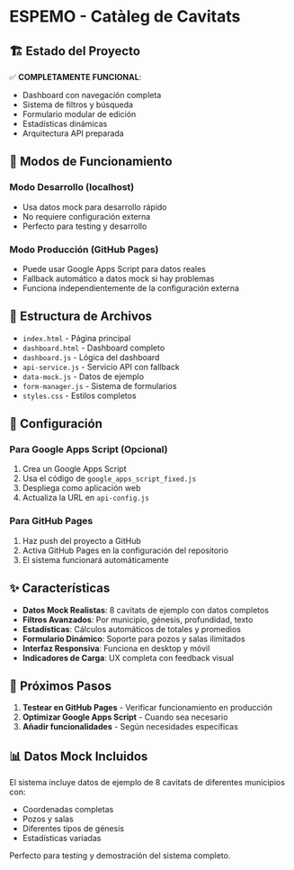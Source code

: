 # ESPEMO - Catàleg de Cavitats

## 🏗️ Estado del Proyecto

✅ **COMPLETAMENTE FUNCIONAL**:
- Dashboard con navegación completa
- Sistema de filtros y búsqueda
- Formulario modular de edición
- Estadísticas dinámicas
- Arquitectura API preparada

## 🚀 Modos de Funcionamiento

### **Modo Desarrollo (localhost)**
- Usa datos mock para desarrollo rápido
- No requiere configuración externa
- Perfecto para testing y desarrollo

### **Modo Producción (GitHub Pages)**
- Puede usar Google Apps Script para datos reales
- Fallback automático a datos mock si hay problemas
- Funciona independientemente de la configuración externa

## 📁 Estructura de Archivos

- `index.html` - Página principal
- `dashboard.html` - Dashboard completo
- `dashboard.js` - Lógica del dashboard
- `api-service.js` - Servicio API con fallback
- `data-mock.js` - Datos de ejemplo
- `form-manager.js` - Sistema de formularios
- `styles.css` - Estilos completos

## 🔧 Configuración

### Para Google Apps Script (Opcional)
1. Crea un Google Apps Script
2. Usa el código de `google_apps_script_fixed.js`
3. Despliega como aplicación web
4. Actualiza la URL en `api-config.js`

### Para GitHub Pages
1. Haz push del proyecto a GitHub
2. Activa GitHub Pages en la configuración del repositorio
3. El sistema funcionará automáticamente

## ✨ Características

- **Datos Mock Realistas**: 8 cavitats de ejemplo con datos completos
- **Filtros Avanzados**: Por municipio, génesis, profundidad, texto
- **Estadísticas**: Cálculos automáticos de totales y promedios
- **Formulario Dinámico**: Soporte para pozos y salas ilimitados
- **Interfaz Responsiva**: Funciona en desktop y móvil
- **Indicadores de Carga**: UX completa con feedback visual

## 🎯 Próximos Pasos

1. **Testear en GitHub Pages** - Verificar funcionamiento en producción
2. **Optimizar Google Apps Script** - Cuando sea necesario
3. **Añadir funcionalidades** - Según necesidades específicas

## 📊 Datos Mock Incluidos

El sistema incluye datos de ejemplo de 8 cavitats de diferentes municipios con:
- Coordenadas completas
- Pozos y salas
- Diferentes tipos de génesis
- Estadísticas variadas

Perfecto para testing y demostración del sistema completo.
